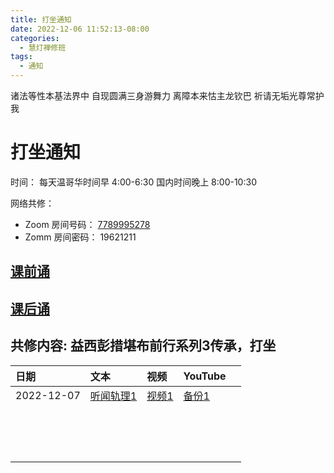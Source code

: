 ```yaml
---
title: 打坐通知
date: 2022-12-06 11:52:13-08:00
categories:
  - 慧灯禅修班
tags:
  - 通知
---
```

  

诸法等性本基法界中 自现圆满三身游舞力
离障本来怙主龙钦巴 祈请无垢光尊常护我
  

# 打坐通知

  

时间：
 每天温哥华时间早 4:00-6:30 
 国内时间晚上 8:00-10:30
  

网络共修： 

- Zoom 房间号码： [7789995278](https://us02web.zoom.us/j/7789995278?pwd=VjZmbWJFY2k2K0E5RVB2cTNIQmhqUT09)
- Zomm 房间密码： 19621211

## [课前诵](https://huidengchanxiu.net/hdv/v/keqian2022.mp4)
## [课后诵](http://huidengchanxiu.net/hdv/videos/%E5%9B%9E%E5%90%91(2021%E7%89%88).mp4)

## 共修内容: 益西彭措堪布前行系列3传承，打坐

| 日期         | 文本                                                                                                                                           | 视频                                                                                                                                                                                                                                                                                           | YouTube                             |  |
|:-----------|:---------------------------------------------------------------------------------------------------------------------------------------------|:---------------------------------------------------------------------------------------------------------------------------------------------------------------------------------------------------------------------------------------------------------------------------------------------|:------------------------------------|:---|
| 2022-12-07 | [听闻轨理1](https://huidengchanxiu.net/jmy/xmfw/s3/01/%e5%89%8d%e8%a1%8c%e5%bc%95%e5%af%bc%e6%96%87-%e5%90%ac%e9%97%bb%e8%bd%a8%e7%90%8601.docx) | [视频1](https://huidengchanxiu.net/jmy/xmfw/s3/01/%e3%80%8a%e5%89%8d%e8%a1%8c%e5%bc%95%e5%af%bc%e6%96%87-%e5%90%ac%e9%97%bb%e8%bd%a8%e7%90%86%e3%80%8b%e7%ac%ac1%e8%ae%b2%e8%a7%86%e9%a2%91%20%e7%9b%8a%e8%a5%bf%e5%bd%ad%e6%8e%aa%e5%a0%aa%e5%b8%83%e8%ae%b2%e6%8e%88_%e8%b6%85%e6%b8%85.mp4) | [备份1](https://youtu.be/-3MfjGbx7Qc) |  |
|            |                                                                                                                                              |                                                                                                                                                                                                                                                                                              |                                     |  |
|            |                                                                                                                                              |                                                                                                                                                                                                                                                                                              |                                     |  |
|            |                                                                                                                                              |                                                                                                                                                                                                                                                                                              |                                     |  |
|            |                                                                                                                                              |                                                                                                                                                                                                                                                                                              |                                     |  |
|            |                                                                                                                                              |                                                                                                                                                                                                                                                                                              |                                     |  |
|            |                                                                                                                                              |                                                                                                                                                                                                                                                                                              |                                     |  |
|            |                                                                                                                                              |                                                                                                                                                                                                                                                                                              |                                     |  |
|            |                                                                                                                                              |                                                                                                                                                                                                                                                                                              |                                     |  |
|            |                                                                                                                                              |                                                                                                                                                                                                                                                                                              |                                     |  |
|            |                                                                                                                                              |                                                                                                                                                                                                                                                                                              |                                     |  |
|            |                                                                                                                                              |                                                                                                                                                                                                                                                                                              |                                     |  |
|            |                                                                                                                                              |                                                                                                                                                                                                                                                                                              |                                     |  |
|            |                                                                                                                                              |                                                                                                                                                                                                                                                                                              |                                     |  |
|            |                                                                                                                                              |                                                                                                                                                                                                                                                                                              |                                     |  |
|            |                                                                                                                                              |                                                                                                                                                                                                                                                                                              |                                     |  |  